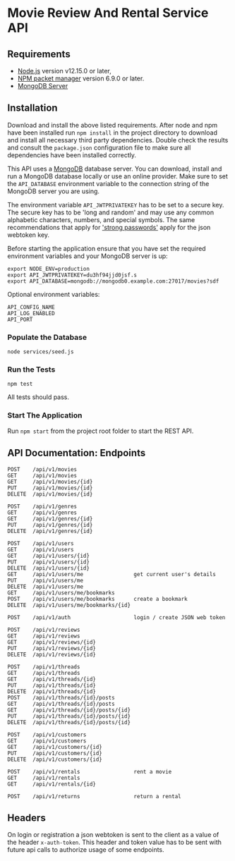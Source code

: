 # Movie Review And Rental Service API

## Requirements
- [Node.js](https://nodejs.org/en/) version v12.15.0 or later,
- [NPM packet manager](https://npmjs.com) version 6.9.0 or later.
- [MongoDB Server](https://www.mongodb.com/download-center/community)

## Installation
Download and install the above listed requirements.
After node and npm have been installed run `npm install` in the project
directory to download and install all necessary third party dependencies.
Double check the results and consult the `package.json` configuration file to
make sure all dependencies have been installed correctly.

This API uses a [MongoDB](https://www.mongodb.com/download-center/community)
database server. You can download, install and run a MongoDB database locally or
use an online provider. Make sure to set the `API_DATABASE` environment
variable to the connection string of the MongoDB server you are using.

The environment variable `API_JWTPRIVATEKEY` has to be set to a secure key.
The secure key has to be 'long and random' and may use any common alphabetic
characters, numbers, and special symbols. The same recommendations that apply
for ['strong passwords'](https://www.grc.com/passwords.htm) apply for the
json webtoken key.

Before starting the application ensure that you have set the required
environment variables and your MongoDB server is up:

    export NODE_ENV=production
    export API_JWTPRIVATEKEY=du3hf94jjd0jsf.s
    export API_DATABASE=mongodb://mongodb0.example.com:27017/movies?sdf

Optional environment variables:

    API_CONFIG_NAME
    API_LOG_ENABLED
    API_PORT

### Populate the Database

    node services/seed.js

### Run the Tests

    npm test

All tests should pass.

### Start The Application

Run `npm start` from the project root folder to start the REST API.

## API Documentation: Endpoints

    POST    /api/v1/movies
    GET     /api/v1/movies
    GET     /api/v1/movies/{id}
    PUT     /api/v1/movies/{id}
    DELETE  /api/v1/movies/{id}

    POST    /api/v1/genres
    GET     /api/v1/genres
    GET     /api/v1/genres/{id}
    PUT     /api/v1/genres/{id}
    DELETE  /api/v1/genres/{id}

    POST    /api/v1/users
    GET     /api/v1/users
    GET     /api/v1/users/{id}
    PUT     /api/v1/users/{id}
    DELETE  /api/v1/users/{id}
    GET     /api/v1/users/me                get current user's details
    PUT     /api/v1/users/me
    DELETE  /api/v1/users/me
    GET     /api/v1/users/me/bookmarks
    POST    /api/v1/users/me/bookmarks      create a bookmark
    DELETE  /api/v1/users/me/bookmarks/{id}

    POST    /api/v1/auth                    login / create JSON web token

    POST    /api/v1/reviews
    GET     /api/v1/reviews
    GET     /api/v1/reviews/{id}
    PUT     /api/v1/reviews/{id}
    DELETE  /api/v1/reviews/{id}

    POST    /api/v1/threads
    GET     /api/v1/threads
    GET     /api/v1/threads/{id}
    PUT     /api/v1/threads/{id}
    DELETE  /api/v1/threads/{id}
    POST    /api/v1/threads/{id}/posts
    GET     /api/v1/threads/{id}/posts
    GET     /api/v1/threads/{id}/posts/{id}
    PUT     /api/v1/threads/{id}/posts/{id}
    DELETE  /api/v1/threads/{id}/posts/{id}

    POST    /api/v1/customers
    GET     /api/v1/customers
    GET     /api/v1/customers/{id}
    PUT     /api/v1/customers/{id}
    DELETE  /api/v1/customers/{id}

    POST    /api/v1/rentals                 rent a movie
    GET     /api/v1/rentals
    GET     /api/v1/rentals/{id}

    POST    /api/v1/returns                 return a rental


## Headers
On login or registration a json webtoken is sent to the client as a value of
the header `x-auth-token`. This header and token value has to be sent with
future api calls to authorize usage of some endpoints.
